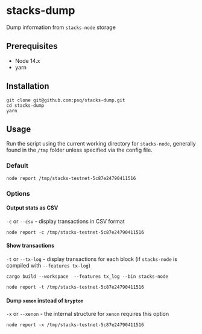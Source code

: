 # stacks-dump

Dump information from `stacks-node` storage


## Prerequisites
- Node 14.x
- yarn

## Installation

```
git clone git@github.com:psq/stacks-dump.git
cd stacks-dump
yarn
```

## Usage

Run the script using the current working directory for `stacks-node`, generally found in the `/tmp` folder unless specified via the config file.

### Default

```
node report /tmp/stacks-testnet-5c87e24790411516
```

### Options

#### Output stats as CSV
`-c` or `--csv` - display transactions in CSV format

```
node report -c /tmp/stacks-testnet-5c87e24790411516
```

#### Show transactions
`-t` or `--tx-log` - display transactions for each block (if `stacks-node` is compiled with `--features tx-log`)

```
cargo build --workspace  --features tx_log --bin stacks-node

node report -t /tmp/stacks-testnet-5c87e24790411516
```

#### Dump `xenon` instead of `krypton`
`-x` or `--xenon` - the internal structure for `xenon` requires this option

```
node report -x /tmp/stacks-testnet-5c87e24790411516
```
